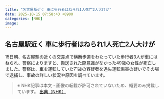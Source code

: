```yaml
---
title: "名古屋駅近く 車に歩行者はねられ1人死亡2人大けが"
date: 2025-10-15 07:58:43 +0900
categories: [NHK]
image: 
---
```

## 名古屋駅近く 車に歩行者はねられ1人死亡2人大けが

15日朝、名古屋駅の近くの交差点で横断歩道をわたっていた歩行者3人が車にはねられ、警察によりますと、搬送された際意識がなかった49歳の女性が死亡しました。警察は、車を運転していた71歳の容疑者を過失運転傷害の疑いでその場で逮捕し、事故の詳しい状況や原因を調べています。

> ※ NHK記事は本文・画像の転載が許可されていないため、概要のみ掲載しています。
[出典（NHK）](http://www3.nhk.or.jp/news/html/20251015/k10014949671000.html)
